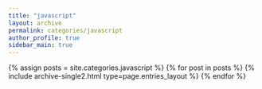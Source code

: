 ```yaml
---
title: "javascript"
layout: archive
permalink: categories/javascript
author_profile: true
sidebar_main: true
---
```


{% assign posts = site.categories.javascript %}
{% for post in posts %} {% include archive-single2.html type=page.entries_layout %} {% endfor %}